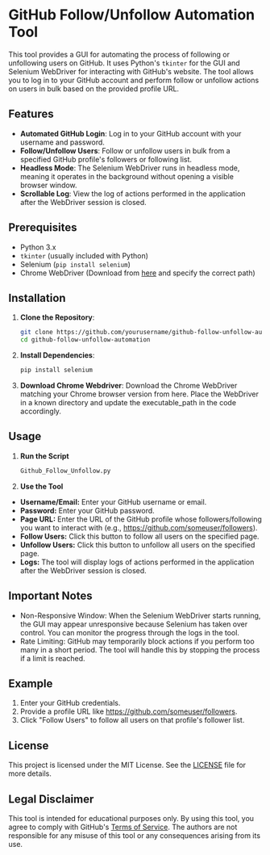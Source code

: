 # GitHub Follow/Unfollow Automation Tool

This tool provides a GUI for automating the process of following or unfollowing users on GitHub. It uses Python's `tkinter` for the GUI and Selenium WebDriver for interacting with GitHub's website. The tool allows you to log in to your GitHub account and perform follow or unfollow actions on users in bulk based on the provided profile URL.

## Features

- **Automated GitHub Login**: Log in to your GitHub account with your username and password.
- **Follow/Unfollow Users**: Follow or unfollow users in bulk from a specified GitHub profile's followers or following list.
- **Headless Mode**: The Selenium WebDriver runs in headless mode, meaning it operates in the background without opening a visible browser window.
- **Scrollable Log**: View the log of actions performed in the application after the WebDriver session is closed.

## Prerequisites

- Python 3.x
- `tkinter` (usually included with Python)
- Selenium (`pip install selenium`)
- Chrome WebDriver (Download from [here](https://sites.google.com/chromium.org/driver/) and specify the correct path)

## Installation

1. **Clone the Repository**:
   ```bash
   git clone https://github.com/yourusername/github-follow-unfollow-automation.git
   cd github-follow-unfollow-automation

2. **Install Dependencies**:
   ```bash
   pip install selenium

3. **Download Chrome Webdriver**:
   Download the Chrome WebDriver matching your Chrome browser version from here.
   Place the WebDriver in a known directory and update the executable_path in the code accordingly.

## Usage
1. **Run the Script**
   ```bash
   Github_Follow_Unfollow.py

2. **Use the Tool**
- **Username/Email:** Enter your GitHub username or email.
- **Password:** Enter your GitHub password.
- **Page URL:** Enter the URL of the GitHub profile whose followers/following you want to interact with (e.g., https://github.com/someuser/followers).
- **Follow Users:** Click this button to follow all users on the specified page.
- **Unfollow Users:** Click this button to unfollow all users on the specified page.
- **Logs:** The tool will display logs of actions performed in the application after the WebDriver session is closed.

## Important Notes
- Non-Responsive Window: When the Selenium WebDriver starts running, the GUI may appear unresponsive because Selenium has taken over control. You can monitor the progress through the logs in the tool.
- Rate Limiting: GitHub may temporarily block actions if you perform too many in a short period. The tool will handle this by stopping the process if a limit is reached.

## Example
1. Enter your GitHub credentials.
2. Provide a profile URL like https://github.com/someuser/followers.
3. Click "Follow Users" to follow all users on that profile's follower list.

## License
This project is licensed under the MIT License. See the [LICENSE](LICENSE) file for more details.

## Legal Disclaimer
This tool is intended for educational purposes only. By using this tool, you agree to comply with GitHub's [Terms of Service](https://docs.github.com/en/site-policy/github-terms/github-terms-of-service). The authors are not responsible for any misuse of this tool or any consequences arising from its use.
